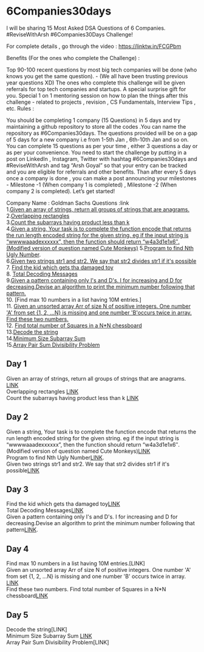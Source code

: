 # 6Companies30days
I will be sharing 15 Most Asked DSA Questions of 6 Companies. #ReviseWithArsh #6Companies30Days Challenge!

For complete details , go through the video : https://linktw.in/FCGPbm

Benefits (For the ones who complete the Challenge) :

Top 90-100 recent questions by most big tech companies will be done (who knows you get the same question). - (We all have been trusting previous year questions XD) The ones who complete this challenge will be given referrals for top tech companies and startups. A special surprise gift for you. Special 1 on 1 mentoring session on how to plan the things after this challenge - related to projects , revision , CS Fundamentals, Interview Tips , etc. Rules :

You should be completing 1 company (15 Questions) in 5 days and try maintaining a github repository to store all the codes .You can name the repository as #6Companies30days. The questions provided will be on a gap of 5 days for a new company i.e from 1-5th Jan , 6th-10th Jan and so on. You can complete 15 questions as per your time , either 3 questions a day or as per your convenience. You need to start the challenge by putting in a post on LinkedIn , Instagram, Twitter with hashtag #6Companies30days and #ReviseWithArsh and tag “Arsh Goyal” so that your entry can be tracked and you are eligible for referrals and other benefits. Than after every 5 days once a company is done , you can make a post announcing your milestones - Milestone -1 (When company 1 is completed) , Milestone -2 (When company 2 is completed). Let’s get started!

Company Name : Goldman Sachs
Questions :link<br>
1.[Given an array of strings, return all groups of strings that are anagrams.](https://practice.geeksforgeeks.org/problems/print-anagrams-together/1/)<br>
2.[Overlapping rectangles](https://practice.geeksforgeeks.org/problems/overlapping-rectangles1924/1/)<br>
3.[Count the subarrays having product less than k](https://practice.geeksforgeeks.org/problems/count-the-subarrays-having-product-less-than-k1708/1/)<br>
4.[Given a string, Your task is to  complete the function encode that returns the run length encoded string for the given string.
eg if the input string is “wwwwaaadexxxxxx”, then the function should return “w4a3d1e1x6″.(Modified version of question named Cute Monkeys)](https://practice.geeksforgeeks.org/problems/run-length-encoding/1/)
5.[Program to find Nth Ugly Number](https://practice.geeksforgeeks.org/problems/ugly-numbers2254/1/).<br>
6.[Given two strings str1 and str2. We say that str2 divides str1 if it's possible](https://leetcode.com/problems/greatest-common-divisor-of-strings/submissions/)<br>
7. [Find the kid which gets tha damaged toy]( https://www.geeksforgeeks.org/distributing-m-items-circle-size-n-starting-k-th-position/)<br>
8. [Total Decoding Messages]( https://practice.geeksforgeeks.org/problems/total-decoding-messages1235/1/)<br>
9.[Given a pattern containing only I's and D's. I for increasing and D for decreasing.Devise an algorithm to print the minimum number following that pattern.](https://practice.geeksforgeeks.org/problems/number-following-a-pattern3126/1)<br>
10. [Find max 10 numbers in a list having 10M entries.]<br>
11. [Given an unsorted array Arr of size N of positive integers. One number 'A' from  set {1, 2, …N} is missing and one number 'B'occurs twice in array. Find these two numbers.](https://practice.geeksforgeeks.org/problems/find-missing-and-repeating2512/1/)<br>
12.  [Find total number of Squares in a N*N chessboard](https://practice.geeksforgeeks.org/problems/squares-in-nn-chessboard1801/1)<br>
13.[Decode the string](https://practice.geeksforgeeks.org/problems/decode-the-string2444/1)<br>
14.[Minimum Size Subarray Sum](https://leetcode.com/problems/minimum-size-subarray-sum/)<br>
15.[Array Pair Sum Divisibility Problem](https://practice.geeksforgeeks.org/problems/array-pair-sum-divisibility-problem3257/1)<br>

## Day 1
Given an array of strings, return all groups of strings that are anagrams. [LINK](https://github.com/Muskan-creator/-6Companies30days/blob/main/Print%20Anagrams%20Together.cpp)<br>
Overlapping rectangles [LINK](https://github.com/Muskan-creator/-6Companies30days/blob/main/Print%20Anagrams%20Together.cpp)<br>
Count the subarrays having product less than k [LINK](https://github.com/Muskan-creator/-6Companies30days/blob/main/Count%20the%20subarrays%20having%20product%20less%20than%20k.cpp)<br>
## Day 2
Given a string, Your task is to  complete the function encode that returns the run length encoded string for the given string.
eg if the input string is “wwwwaaadexxxxxx”, then the function should return “w4a3d1e1x6″.(Modified version of question named Cute Monkeys)[LINK](https://github.com/Muskan-creator/-6Companies30days/blob/main/Run%20Length%20Encoding.cpp)<br>
Program to find Nth Ugly Number[LINK](https://github.com/Muskan-creator/-6Companies30days/blob/main/Uglyno.cpp).<br>
Given two strings str1 and str2. We say that str2 divides str1 if it's possible[LINK](https://github.com/Muskan-creator/-6Companies30days/tree/main)<br>
## Day 3
Find the kid which gets tha damaged toy[LINK](https://github.com/Muskan-creator/-6Companies30days/blob/main/distributeitemsin%20circle.cpp)<br>
 Total Decoding Messages[LINK](https://github.com/Muskan-creator/-6Companies30days/blob/main/decodingmsg.cpp)<br>
Given a pattern containing only I's and D's. I for increasing and D  for decreasing.Devise an algorithm to print the minimum number following that pattern[LINK](https://github.com/Muskan-creator/-6Companies30days/blob/main/nofollowingpatternstack.cpp).<br>
## Day 4
Find max 10 numbers in a list having 10M entries.[LINK]<br>
Given an unsorted array Arr of size N of positive integers. One number 'A' from  set {1, 2, …N} is missing and one number 'B' occurs twice in array. [LINK](https://github.com/Muskan-creator/-6Companies30days/blob/main/missingrepeating.cpp)<br>
Find these two numbers. Find total number of Squares in a N*N chessboard[LINK](https://github.com/Muskan-creator/-6Companies30days/blob/main/noofsq.cpp)<br>
## Day 5
Decode the string[LINK]<br>
Minimum Size Subarray Sum [LINK](
https://github.com/Muskan-creator/-6Companies30days/blob/main/minimumsubarraysum.cpp)<br>
Array Pair Sum Divisibility Problem[LINK]<br>
